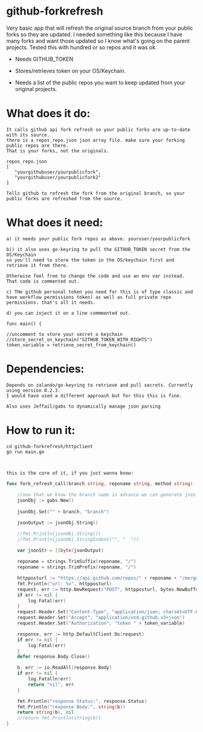 
github-forkrefresh
==================

Very basic app that will refresh the original source branch from your public forks so they are updated. I needed something like this because I have many forks and want those updated so I know what's going on the parent projects. Tested this with hundred or so repos and it was ok.

- Needs GITHUB_TOKEN

- Stores/retrieves token on your OS/Keychain.

- Needs a list of the public repos you want to keep updated from your original projects.


What does it do:
===============

    It calls github api fork refresh so your public forks are up-to-date with its source.
    there is a repos_repo.json json array file. make sure your forking public repos are there.
    That is your forks, not the originals.

    repos_repo.json
    [
       "yourgithubuser/yourpublicfork",
       "yourgithubuser/yourpublicfork2"
    ]

    Tells github to refresh the fork from the original branch, so your public forks are refreshed from the source.

What does it need:
==================


    a) it needs your public fork repos as above. youruser/yourpublicfork

    b|) it also uses go-keyring to pull the GITHUB_TOKEN secret from the OS/Keychain
    so you'll need to store the token in the OS/keychain first and retrieve it from there.

    Otherwise feel free to change the code and use an env var instead. That code is commented out.

    c) THe github personal token you need for this is of type classic and have workflow permissions token) as well as full private repo permissions. that's all it needs.

    d) you can inject it on a line commmented out. 

    func main() {

    //uncomment to store your secret o keychain
    //store_secret_on_keychain("GITHUB_TOKEN_WITH_RIGHTS")
    token_variable = retrieve_secret_from_keychain()

Dependencies:
=============
    Depends on zalando/go-keyring to retrieve and pull secrets. Currently using version 0.2.3.
    I would have used a different approach but for this this is fine.

    Also uses Jeffail/gabs to dynamically manage json parsing 

How to run it:
==============
    cd github-forkrefresh/httpclient
    go run main.go



    this is the core of it, if you just wanna know:

```go
func fork_refresh_call(branch string, reponame string, method string) (string, error) {
    
    //now that we know the branch name in advance we can generate json dynamically.
    jsonObj := gabs.New()
    
    jsonObj.Set("" + branch, "branch")

    jsonOutput := jsonObj.String()

    //fmt.Println(jsonObj.String())
    //fmt.Println(jsonObj.StringIndent("", "  "))

    var jsonStr = []byte(jsonOutput)
   
    reponame = strings.TrimSuffix(reponame, "/")
    reponame = strings.TrimPrefix(reponame, "/")

    httpposturl := "https://api.github.com/repos/" + reponame + "/merge-upstream"
    fmt.Println("url: %v", httpposturl)
    request, err := http.NewRequest("POST", httpposturl, bytes.NewBuffer(jsonStr))
    if err != nil {
        log.Fatal(err)
    }
    request.Header.Set("Content-Type", "application/json; charset=UTF-8")
    request.Header.Set("Accept", "application/vnd.github.v3+json")
    request.Header.Set("Authorization", "token " + token_variable)

    response, err := http.DefaultClient.Do(request)
    if err != nil {
        log.Fatal(err)
    }
    defer response.Body.Close()

    b, err := io.ReadAll(response.Body)
    if err != nil {
        log.Fatalln(err)
        return "nil", err
    }

    fmt.Println("response Status:", response.Status)
    fmt.Println("response Body:", string(b))
    return string(b), nil
    //return fmt.Println(string(b))
}


```